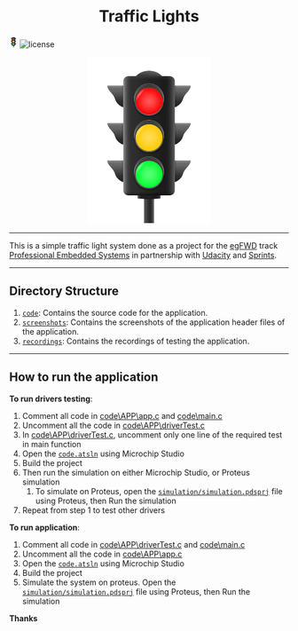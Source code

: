 <h1 align="center">Traffic Lights</h1>

<img alt="Creative Commons Licence" style="border-width:0" src="docs/logo.png" height="20"/>  <img src="https://img.shields.io/badge/license-Mit%20-blue" alt="license"/>

<p align="center">
  <img height="300" src="docs/logo.png" alt="logo">
</p>

---

This is a simple traffic light system done as a project for the [egFWD](https://egfwd.com/) track [Professional Embedded Systems](https://egfwd.com/specializtion/professional-embedded-systems/) in partnership with [Udacity](https://www.udacity.com/) and [Sprints](https://sprints.ai/).

---

## Directory Structure

1. [`code`](code/): Contains the source code for the application.
2. [`screenshots`](screenshots/): Contains the screenshots of the application header files of the application.
3. [`recordings`](recordings/): Contains the recordings of testing the application.

---

## How to run the application

**To run drivers testing**:

1. Comment all code in [code\APP\app.c](code/APP/app.c) and [code\main.c](code/main.c)
2. Uncomment all the code in [code\APP\driverTest.c](code/APP/driverTest.c)
3. In [code\APP\driverTest.c](code/APP/driverTest.c), uncomment only one line of the required test in main function
4. Open the [`code.atsln`](code/code.atsln) using Microchip Studio
5. Build the project
6. Then run the simulation on either Microchip Studio, or Proteus simulation
   1. To simulate on Proteus, open the [`simulation/simulation.pdsprj`](simulation/simulation.pdsprj) file using Proteus, then Run the simulation
7. Repeat from step 1 to test other drivers

**To run application**:

1. Comment all code in [code\APP\driverTest.c](code/APP/driverTest.c) and [code\main.c](code/main.c)
2. Uncomment all the code in [code\APP\app.c](code/APP/app.c)
3. Open the [`code.atsln`](code/code.atsln) using Microchip Studio
2. Build the project
3. Simulate the system on proteus. Open the [`simulation/simulation.pdsprj`](simulation/simulation.pdsprj) file using Proteus, then Run the simulation

**Thanks**